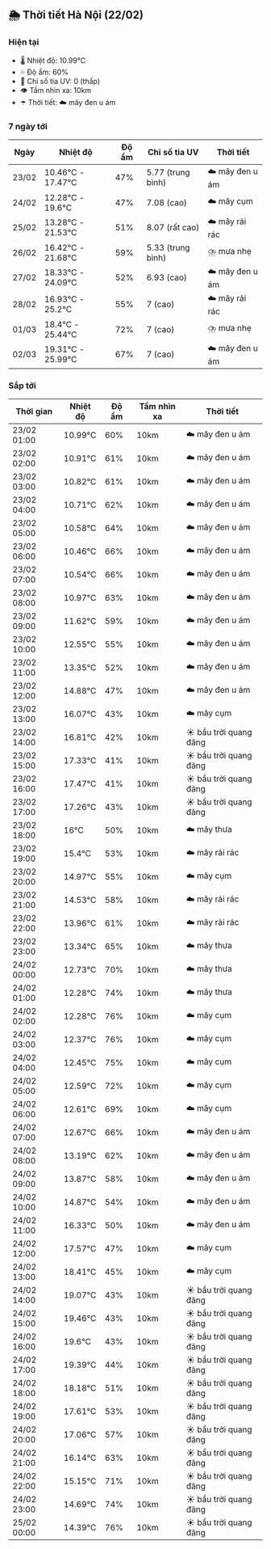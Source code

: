 ## 🌦️ Thời tiết Hà Nội (22/02)

### Hiện tại

- 🌡️ Nhiệt độ: 10.99℃
- 💦 Độ ẩm: 60%
- 🌟 Chỉ số tia UV: 0 (thấp)
- 👁️ Tầm nhìn xa: 10km
- ☂️ Thời tiết: ☁️ mây đen u ám

### 7 ngày tới

| Ngày | Nhiệt độ | Độ ẩm | Chỉ số tia UV | Thời tiết |
| --- | --- | --- | --- | --- |
| 23/02 | 10.46℃ - 17.47℃ | 47% | 5.77 (trung bình) | ☁️ mây đen u ám |
| 24/02 | 12.28℃ - 19.6℃ | 47% | 7.08 (cao) | ☁️ mây cụm |
| 25/02 | 13.28℃ - 21.53℃ | 51% | 8.07 (rất cao) | ☁️ mây rải rác |
| 26/02 | 16.42℃ - 21.68℃ | 59% | 5.33 (trung bình) | ⛈️ mưa nhẹ |
| 27/02 | 18.33℃ - 24.09℃ | 52% | 6.93 (cao) | ☁️ mây đen u ám |
| 28/02 | 16.93℃ - 25.2℃ | 55% | 7 (cao) | ☁️ mây rải rác |
| 01/03 | 18.4℃ - 25.44℃ | 72% | 7 (cao) | ⛈️ mưa nhẹ |
| 02/03 | 19.31℃ - 25.99℃ | 67% | 7 (cao) | ☁️ mây đen u ám |

### Sắp tới

| Thời gian | Nhiệt độ | Độ ẩm | Tầm nhìn xa | Thời tiết |
| --- | --- | --- | --- | --- |
| 23/02 01:00 | 10.99℃ | 60% | 10km | ☁️ mây đen u ám |
| 23/02 02:00 | 10.91℃ | 61% | 10km | ☁️ mây đen u ám |
| 23/02 03:00 | 10.82℃ | 61% | 10km | ☁️ mây đen u ám |
| 23/02 04:00 | 10.71℃ | 62% | 10km | ☁️ mây đen u ám |
| 23/02 05:00 | 10.58℃ | 64% | 10km | ☁️ mây đen u ám |
| 23/02 06:00 | 10.46℃ | 66% | 10km | ☁️ mây đen u ám |
| 23/02 07:00 | 10.54℃ | 66% | 10km | ☁️ mây đen u ám |
| 23/02 08:00 | 10.97℃ | 63% | 10km | ☁️ mây đen u ám |
| 23/02 09:00 | 11.62℃ | 59% | 10km | ☁️ mây đen u ám |
| 23/02 10:00 | 12.55℃ | 55% | 10km | ☁️ mây đen u ám |
| 23/02 11:00 | 13.35℃ | 52% | 10km | ☁️ mây đen u ám |
| 23/02 12:00 | 14.88℃ | 47% | 10km | ☁️ mây đen u ám |
| 23/02 13:00 | 16.07℃ | 43% | 10km | ☁️ mây cụm |
| 23/02 14:00 | 16.81℃ | 42% | 10km | ☀️ bầu trời quang đãng |
| 23/02 15:00 | 17.33℃ | 41% | 10km | ☀️ bầu trời quang đãng |
| 23/02 16:00 | 17.47℃ | 41% | 10km | ☀️ bầu trời quang đãng |
| 23/02 17:00 | 17.26℃ | 43% | 10km | ☀️ bầu trời quang đãng |
| 23/02 18:00 | 16℃ | 50% | 10km | ☁️ mây thưa |
| 23/02 19:00 | 15.4℃ | 53% | 10km | ☁️ mây rải rác |
| 23/02 20:00 | 14.97℃ | 55% | 10km | ☁️ mây cụm |
| 23/02 21:00 | 14.53℃ | 58% | 10km | ☁️ mây rải rác |
| 23/02 22:00 | 13.96℃ | 61% | 10km | ☁️ mây rải rác |
| 23/02 23:00 | 13.34℃ | 65% | 10km | ☁️ mây thưa |
| 24/02 00:00 | 12.73℃ | 70% | 10km | ☁️ mây thưa |
| 24/02 01:00 | 12.28℃ | 74% | 10km | ☁️ mây thưa |
| 24/02 02:00 | 12.28℃ | 76% | 10km | ☁️ mây cụm |
| 24/02 03:00 | 12.37℃ | 76% | 10km | ☁️ mây cụm |
| 24/02 04:00 | 12.45℃ | 75% | 10km | ☁️ mây cụm |
| 24/02 05:00 | 12.59℃ | 72% | 10km | ☁️ mây cụm |
| 24/02 06:00 | 12.61℃ | 69% | 10km | ☁️ mây cụm |
| 24/02 07:00 | 12.67℃ | 66% | 10km | ☁️ mây đen u ám |
| 24/02 08:00 | 13.19℃ | 62% | 10km | ☁️ mây đen u ám |
| 24/02 09:00 | 13.87℃ | 58% | 10km | ☁️ mây đen u ám |
| 24/02 10:00 | 14.87℃ | 54% | 10km | ☁️ mây đen u ám |
| 24/02 11:00 | 16.33℃ | 50% | 10km | ☁️ mây đen u ám |
| 24/02 12:00 | 17.57℃ | 47% | 10km | ☁️ mây cụm |
| 24/02 13:00 | 18.41℃ | 45% | 10km | ☁️ mây cụm |
| 24/02 14:00 | 19.07℃ | 43% | 10km | ☀️ bầu trời quang đãng |
| 24/02 15:00 | 19.46℃ | 43% | 10km | ☀️ bầu trời quang đãng |
| 24/02 16:00 | 19.6℃ | 43% | 10km | ☀️ bầu trời quang đãng |
| 24/02 17:00 | 19.39℃ | 44% | 10km | ☀️ bầu trời quang đãng |
| 24/02 18:00 | 18.18℃ | 51% | 10km | ☀️ bầu trời quang đãng |
| 24/02 19:00 | 17.61℃ | 53% | 10km | ☀️ bầu trời quang đãng |
| 24/02 20:00 | 17.06℃ | 57% | 10km | ☀️ bầu trời quang đãng |
| 24/02 21:00 | 16.14℃ | 63% | 10km | ☀️ bầu trời quang đãng |
| 24/02 22:00 | 15.15℃ | 71% | 10km | ☀️ bầu trời quang đãng |
| 24/02 23:00 | 14.69℃ | 74% | 10km | ☀️ bầu trời quang đãng |
| 25/02 00:00 | 14.39℃ | 76% | 10km | ☀️ bầu trời quang đãng |
